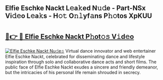 ## Elfie Eschke Nackt L𝚎a𝚔ed N𝚞𝚍e - Part-NSx Vi𝚍𝚎o L𝚎a𝚔s - H𝚘𝚝 O𝚗𝚕yf𝚊ns P𝚑𝚘tos XpKUU

# <h2><a href="http://kf0sby.oniu.top/?m=Elfie+Eschke+Nackt">🔗👉 🔴 Elfie Eschke Nackt P𝚑ot𝚘𝚜 V𝚒d𝚎o</a></h2>

[![Elfie Eschke Nackt Nu𝚍e𝚜](https://i.imgur.com/0qMVB7G.gif)](http://kf0sby.oniu.top/?m=Elfie+Eschke+Nackt)
Virtual dance innovator and web entertainer Elfie Eschke Nackt, celebrated for disseminating dance and lifestyle inspiration through solo and collaborative dance acts and short films. The public face of Elfie Eschke Nackt exudes a sincere and friendly demeanor, but the intricacies of his personal life remain shrouded in secrecy.  
